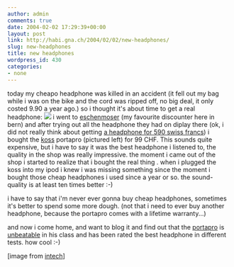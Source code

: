 ```yaml
---
author: admin
comments: true
date: 2004-02-02 17:29:39+00:00
layout: post
link: http://habi.gna.ch/2004/02/02/new-headphones/
slug: new-headphones
title: new headphones
wordpress_id: 430
categories:
- none
---
```


today my cheapo headphone was killed in an accident (it fell out my bag while i was on the bike and the cord was ripped off, no big deal, it only costed 9.90 a year ago.)
so i thought it's about time to get a real headphone:
[![](http://habi.gna.ch/blog/images/koss-porta-pro-tm.jpg)](http://habi.gna.ch/blog/images/koss-porta-pro.jpg) i went to [eschenmoser](http://www.eschenmoser.ch/) (my favourite discounter here in bern) and after trying out all the headphone they had on diplay there (ok, i did not really think about getting [a headphone for 590 swiss francs](http://www.sennheiser.com/sennheiser/icm.nsf/root/produkte_kopfhoerer_zuhause_stereoanlage)) i bought the [koss](http://www.koss.com) portapro (pictured left) for 99 CHF. 
This sounds quite expensive, but i have to say it was the best headphone i listened to, the quality in the shop was really impressive.
the moment i came out of the shop i started to realize that i bought the real thing . when i plugged the koss into my ipod i knew i was missing something since the moment i bought those cheap headphones i used since a year or so. the sound-quality is at least ten times better :-) 

i have to say that i'm never ever gonna buy cheap headphones, sometimes it's better to spend some more dough. (not that i need to ever buy another headphone, because the portapro comes with a lifetime warranty...)

and now i come home, and want to blog it and find out that the [portapro](http://www.uhu.ch/set.htm?/deutsch/kopfhoerer/koss.htm) is [unbeatable](https://www.k55.ch/shop/single_article.php3?nArtikel_ID=38&VID=2uOwQiT1AhD42ldx) in his class and has been rated the best headphone in different tests. how cool :-)

[image from [intech](http://intech.kiev.ua/)]
